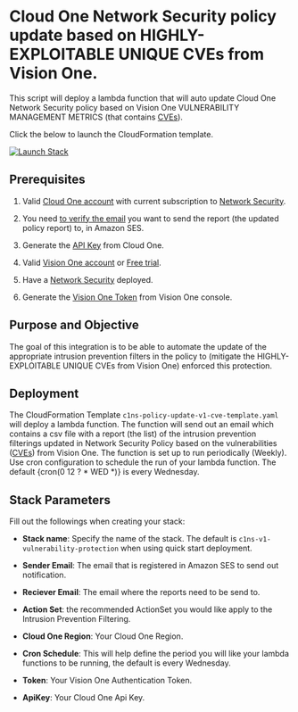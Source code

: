 # Cloud One Network Security policy update based on HIGHLY-EXPLOITABLE UNIQUE CVEs from Vision One.

This script will deploy a lambda function that will auto update Cloud One Network Security policy based on Vision One VULNERABILITY MANAGEMENT METRICS (that contains [CVEs](https://www.cve.org/About/Overview)). 

Click the below to launch the CloudFormation template.


[![Launch Stack](https://cdn.rawgit.com/buildkite/cloudformation-launch-stack-button-svg/master/launch-stack.svg)](https://console.aws.amazon.com/cloudformation/home#/stacks/new?stackName=c1ns-v1-vulnerability-protection&templateURL=https://cloudone-community.s3.us-east-1.amazonaws.com/latest/Network-Security/Integration/aws-python-amazon-CVEs-from-V1/templates/c1ns-policy-update-v1-cve-template.yaml)


## Prerequisites

1. Valid [Cloud One account](https://cloudone.trendmicro.com/trial) with current subscription to [Network Security](https://aws.amazon.com/marketplace/pp/prodview-g232pyu6l55l4).

2. You need [to verify the email](https://docs.aws.amazon.com/ses/latest/dg/creating-identities.html) you want to send the report (the updated policy report) to, in Amazon SES.

3. Generate the [API Key](https://cloudone.trendmicro.com/docs/identity-and-account-management/c1-api-key/) from Cloud One.

4. Valid [Vision One account](https://aws.amazon.com/marketplace/pp/prodview-skoruk3n7ag5w?sr=0-1&ref_=beagle&applicationId=AWSMPContessa) or [Free trial](https://cloudone.trendmicro.com/trial?_ga=2.66851502.1835612034.1680036408-646949698.1678486785&_gac=1.15653188.1680126647.Cj0KCQjww4-hBhCtARIsAC9gR3aS0iyBcz1T11_7DWmA4JmfDaFg4UgwTS2MxtQvBw2RPB3rUDYMNz4aAlvREALw_wcB).

5. Have a [Network Security](https://cloudone.trendmicro.com/docs/network-security/Network_Security_for_AWS/) deployed.

6. Generate the [Vision One Token](https://docs.trendmicro.com/en-us/enterprise/trend-micro-xdr-help/ObtainingAPIKeys) from Vision One console.



## Purpose and Objective

The goal of this integration is to be able to automate the update of the appropriate intrusion prevention  filters in the policy to (mitigate the HIGHLY-EXPLOITABLE UNIQUE CVEs from Vision One) enforced this protection.

## Deployment

The CloudFormation Template ```c1ns-policy-update-v1-cve-template.yaml``` will deploy a lambda function. The function will send out an email which contains a csv file with a report (the list) of the intrusion prevention filterings updated in Network Security Policy based on the vulnerabilities ([CVEs](https://www.cve.org/About/Overview)) from Vision One.
The function is set up to run periodically (Weekly).
Use cron configuration to schedule the run of your lambda function. The default {cron(0 12 ? * WED *)} is every Wednesday.

## Stack Parameters

Fill out the followings when creating your stack:

- **Stack name**: Specify the name of the stack. The default is ```c1ns-v1-vulnerability-protection``` when using quick start deployment.

- **Sender Email**: The email that is registered in Amazon SES to send out notification.

- **Reciever Email**: The email where the reports need to be send to.

- **Action Set**: the recommended ActionSet you would like apply to the Intrusion Prevention Filtering.

- **Cloud One Region**: Your Cloud One Region.

- **Cron Schedule**: This will help define the period you will like your lambda functions to be running, the default is every Wednesday. 

- **Token**: Your Vision One Authentication Token.

- **ApiKey**: Your Cloud One Api Key.